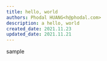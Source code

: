 ```yaml
---
title: hello, world
authors: Phodal HUANG<h@phodal.com>
description: a hello, world
created_date: 2021.11.23
updated_date: 2021.11.21
---
```



sample


